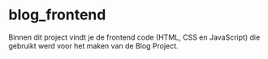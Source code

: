 # blog_frontend
Binnen dit project vindt je de frontend code (HTML, CSS en JavaScript) die gebruikt werd voor het maken van de Blog Project.
 